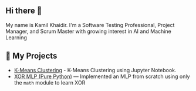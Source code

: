 ## Hi there 👋
My name is Kamil Khaidir. I'm a Software Testing Professional, Project Manager, and Scrum Master with growing interest in AI and Machine Learning

## 📂 My Projects
- [K-Means Clustering](https://github.com/kamilkhaidir/kmeanscluster) - K-Means Clustering using Jupyter Notebook.
- [XOR MLP (Pure Python)](https://github.com/kamilkhaidir/xor-mlp-python) — Implemented an MLP from scratch using only the `math` module to learn XOR
